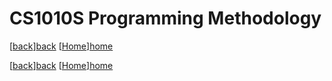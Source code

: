 # CS1010S Programming Methodology

[[back]][back] [[Home]][home]



[[back]][back] [[Home]][home]

[back]: https://ryanlaimr.github.io/pages/reviews

[home]: https://ryanlaimr.github.io